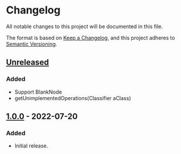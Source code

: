 # Changelog

All notable changes to this project will be documented in this file.

The format is based on [Keep a Changelog](https://keepachangelog.com/en/1.0.0/),
and this project adheres to [Semantic Versioning](https://semver.org/spec/v2.0.0.html).

## [Unreleased]

### Added

- Support BlankNode
- getUnimplementedOperations(Classifier aClass)

## [1.0.0] - 2022-07-20

### Added

- Initial release.

[unreleased]: https://github.com/datafoodconsortium/connector-codegen-common/compare/v1.0.0...HEAD
[1.0.0]: https://github.com/datafoodconsortium/connector-codegen-common/releases/tag/v1.0.0
